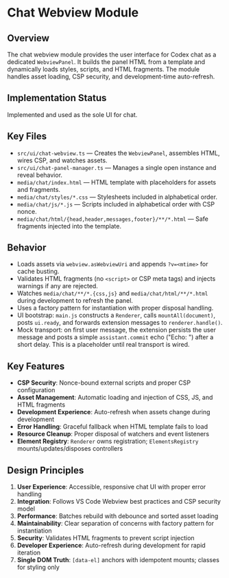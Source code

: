 # Chat Webview Module

## Overview

The chat webview module provides the user interface for Codex chat as a dedicated `WebviewPanel`. It builds the panel HTML from a template and dynamically loads styles, scripts, and HTML fragments. The module handles asset loading, CSP security, and development-time auto-refresh.

## Implementation Status

Implemented and used as the sole UI for chat.

## Key Files

- `src/ui/chat-webview.ts` — Creates the `WebviewPanel`, assembles HTML, wires CSP, and watches assets.
- `src/ui/chat-panel-manager.ts` — Manages a single open instance and reveal behavior.
- `media/chat/index.html` — HTML template with placeholders for assets and fragments.
- `media/chat/styles/*.css` — Stylesheets included in alphabetical order.
- `media/chat/js/*.js` — Scripts included in alphabetical order with CSP nonce.
- `media/chat/html/{head,header,messages,footer}/**/*.html` — Safe fragments injected into the template.

## Behavior

- Loads assets via `webview.asWebviewUri` and appends `?v=<mtime>` for cache busting.
- Validates HTML fragments (no `<script>` or CSP meta tags) and injects warnings if any are rejected.
- Watches `media/chat/**/*.{css,js}` and `media/chat/html/**/*.html` during development to refresh the panel.
- Uses a factory pattern for instantiation with proper disposal handling.
- UI bootstrap: `main.js` constructs a `Renderer`, calls `mountAll(document)`, posts `ui.ready`, and forwards extension messages to `renderer.handle()`.
 - Mock transport: on first user message, the extension persists the user message and posts a simple `assistant.commit` echo ("Echo: <text>") after a short delay. This is a placeholder until real transport is wired.

## Key Features

- **CSP Security**: Nonce-bound external scripts and proper CSP configuration
- **Asset Management**: Automatic loading and injection of CSS, JS, and HTML fragments
- **Development Experience**: Auto-refresh when assets change during development
- **Error Handling**: Graceful fallback when HTML template fails to load
- **Resource Cleanup**: Proper disposal of watchers and event listeners
- **Element Registry**: `Renderer` owns registration; `ElementsRegistry` mounts/updates/disposes controllers

## Design Principles

1. **User Experience**: Accessible, responsive chat UI with proper error handling
2. **Integration**: Follows VS Code Webview best practices and CSP security model
3. **Performance**: Batches rebuild with debounce and sorted asset loading
4. **Maintainability**: Clear separation of concerns with factory pattern for instantiation
5. **Security**: Validates HTML fragments to prevent script injection
6. **Developer Experience**: Auto-refresh during development for rapid iteration
7. **Single DOM Truth**: `[data-el]` anchors with idempotent mounts; classes for styling only
